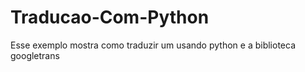 # Traducao-Com-Python
Esse exemplo mostra como traduzir um usando python e a biblioteca googletrans
